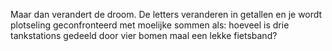 Maar dan verandert de droom. De letters veranderen in getallen en je wordt plotseling geconfronteerd met moelijke sommen als: hoeveel is drie tankstations gedeeld door vier bomen maal een lekke fietsband?
